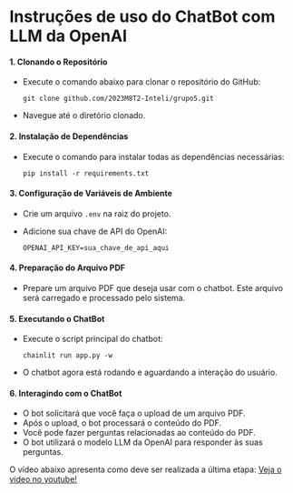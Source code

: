 # Instruções de uso do ChatBot com LLM da OpenAI

#### 1. Clonando o Repositório

-   Execute o comando abaixo para clonar o repositório do GitHub:
    
    `git clone github.com/2023M8T2-Inteli/grupo5.git` 
    
-   Navegue até o diretório clonado.

#### 2. Instalação de Dependências

-   Execute o comando para instalar todas as dependências necessárias:
    
    `pip install -r requirements.txt` 
    

#### 3. Configuração de Variáveis de Ambiente

-   Crie um arquivo `.env` na raiz do projeto.
-   Adicione sua chave de API do OpenAI:
    
    `OPENAI_API_KEY=sua_chave_de_api_aqui` 
    

#### 4. Preparação do Arquivo PDF

-   Prepare um arquivo PDF que deseja usar com o chatbot. Este arquivo será carregado e processado pelo sistema.

#### 5. Executando o ChatBot

-   Execute o script principal do chatbot:
    
    `chainlit run app.py -w` 
    
-   O chatbot agora está rodando e aguardando a interação do usuário.

#### 6. Interagindo com o ChatBot

-   O bot solicitará que você faça o upload de um arquivo PDF.
-   Após o upload, o bot processará o conteúdo do PDF.
-   Você pode fazer perguntas relacionadas ao conteúdo do PDF.
-   O bot utilizará o modelo LLM da OpenAI para responder às suas perguntas.

O vídeo abaixo apresenta como deve ser realizada a última etapa:
[Veja o video no youtube!](https://youtu.be/WwcymLsu2Hs)
